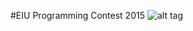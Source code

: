 #EIU Programming Contest 2015
![alt tag](https://github.com/EIU/eiu.github.io/blob/master/PosterEIUProgrammingContest2015.jpg)
